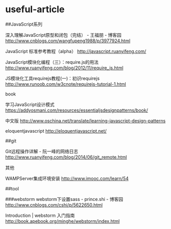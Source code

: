 # useful-article

##JavaScript系列

深入理解JavaScript原型和闭包（完结） - 王福朋 - 博客园  http://www.cnblogs.com/wangfupeng1988/p/3977924.html

JavaScript 标准参考教程（alpha）   http://javascript.ruanyifeng.com/

JavaScript模块化编程（三）：require.js的用法 http://www.ruanyifeng.com/blog/2012/11/require_js.html

JS模块化工具requirejs教程(一)：初识requirejs   http://www.runoob.com/w3cnote/requirejs-tutorial-1.html

book

学习JavaScript设计模式 https://addyosmani.com/resources/essentialjsdesignpatterns/book/

中文版 http://www.oschina.net/translate/learning-javascript-design-patterns

eloquentjavascript http://eloquentjavascript.net/

##git

Git远程操作详解 - 阮一峰的网络日志  http://www.ruanyifeng.com/blog/2014/06/git_remote.html

其他

WAMPServer集成环境安装 http://www.imooc.com/learn/54

##tool

###webstorm
webstorm下设置sass - prince.shi - 博客园  http://www.cnblogs.com/cshi/p/5622650.html

Introduction | webstorm 入门指南  http://book.apebook.org/minghe/webstorm/index.html



